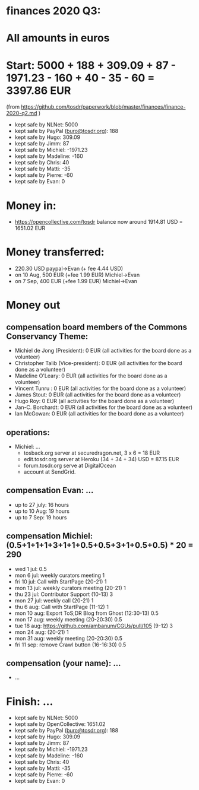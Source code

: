 # finances 2020 Q3:

# All amounts in euros
# Start: 5000 + 188 + 309.09 + 87 - 1971.23 - 160  + 40 - 35 - 60 = 3397.86 EUR
(from https://github.com/tosdr/paperwork/blob/master/finances/finance-2020-q2.md )
* kept safe by NLNet: 5000
* kept safe by PayPal (buro@tosdr.org): 188
* kept safe by Hugo: 309.09
* kept safe by Jimm: 87
* kept safe by Michiel: -1971.23
* kept safe by Madeline: -160
* kept safe by Chris: 40
* kept safe by Matti: -35
* kept safe by Pierre: -60
* kept safe by Evan: 0

# Money in:
* https://opencollective.com/tosdr balance now around 1914.81 USD = 1651.02 EUR

# Money transferred:
* 220.30 USD paypal->Evan (+ fee 4.44 USD)
* on 10 Aug, 500 EUR (+fee 1.99 EUR) Michiel->Evan
* on 7 Sep, 400 EUR (+fee 1.99 EUR) Michiel->Evan

# Money out

## compensation board members of the Commons Conservancy Theme:
  * Michiel de Jong (President):		0 EUR (all activities for the board done as a volunteer)
  * Christopher Talib (Vice-president):		0 EUR (all activities for the board done as a volunteer)
  * Madeline O'Leary:				0 EUR (all activities for the board done as a volunteer)
  * Vincent Tunru :				0 EUR (all activities for the board done as a volunteer)
  * James Stout:				0 EUR (all activities for the board done as a volunteer)
  * Hugo Roy:					0 EUR (all activities for the board done as a volunteer)
  * Jan-C. Borchardt:				0 EUR (all activities for the board done as a volunteer)
  * Ian McGowan:				0 EUR (all activities for the board done as a volunteer)

## operations:
  * Michiel: ...
    * tosback.org server at securedragon.net, 3 x 6 = 18 EUR
    * edit.tosdr.org server at Heroku (34 + 34 + 34) USD = 87.15 EUR
    * forum.tosdr.org serve at DigitalOcean
    * account at SendGrid.

## compensation Evan: ...
  * up to 27 july: 16 hours
  * up to 10 Aug: 19 hours
  * up to 7 Sep: 19 hours

## compensation Michiel: (0.5+1+1+1+3+1+1+0.5+0.5+3+1+0.5+0.5) * 20 = 290
  * wed 1 jul: 0.5
  * mon 6 jul: weekly curators meeting 1
  * fri 10 jul: Call with StartPage (20-21) 1
  * mon 13 jul: weekly curators meeting (20-21) 1
  * thu 23 jul: Contributor Support (10-13) 3
  * mon 27 jul: weekly call (20-21) 1
  * thu 6 aug: Call with StartPage (11-12) 1
  * mon 10 aug: Export ToS;DR Blog from Ghost (12:30-13) 0.5
  * mon 17 aug: weekly meeting (20-20:30) 0.5
  * tue 18 aug: https://github.com/ambanum/CGUs/pull/105 (9-12) 3
  * mon 24 aug: (20-21) 1
  * mon 31 aug: weekly meeting (20-20:30) 0.5
  * fri 11 sep: remove Crawl button (16-16:30) 0.5

## compensation (your name): ...
  * ...

# Finish: ...
* kept safe by NLNet: 5000
* kept safe by OpenCollective: 1651.02
* kept safe by PayPal (buro@tosdr.org): 188
* kept safe by Hugo: 309.09
* kept safe by Jimm: 87
* kept safe by Michiel: -1971.23
* kept safe by Madeline: -160
* kept safe by Chris: 40
* kept safe by Matti: -35
* kept safe by Pierre: -60
* kept safe by Evan: 0
